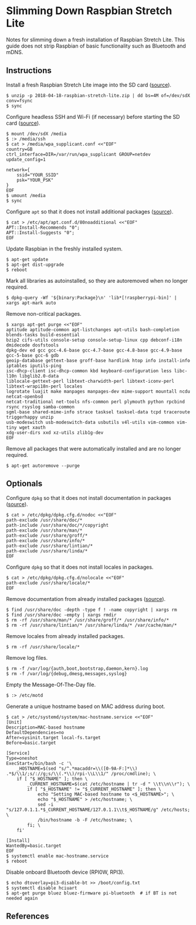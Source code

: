 # Slimming Down Raspbian Stretch Lite

Notes for slimming down a fresh installation of Raspbian Stretch Lite.
This guide does not strip Raspbian of basic functionality such as Bluetooth and mDNS.

## Instructions

Install a fresh Raspbian Stretch Lite image into the SD card ([source][1]).

    $ unzip -p 2018-04-18-raspbian-stretch-lite.zip | dd bs=4M of=/dev/sdX conv=fsync
    $ sync
   
Configure headless SSH and Wi-Fi (if necessary) before starting the SD card ([source][2]).

    $ mount /dev/sdX /media
    $ :> /media/ssh
    $ cat > /media/wpa_supplicant.conf <<"EOF"
    country=GB
    ctrl_interface=DIR=/var/run/wpa_supplicant GROUP=netdev
    update_config=1
    
    network={
        ssid="YOUR_SSID"
        psk="YOUR_PSK"
    }
    EOF
    $ umount /media
    $ sync

Configure `apt` so that it does not install additional packages ([source][3]).

    $ cat > /etc/apt/apt.conf.d/80noadditional <<"EOF"
    APT::Install-Recommends "0";
    APT::Install-Suggests "0";
    EOF

Update Raspbian in the freshly installed system.

    $ apt-get update
    $ apt-get dist-upgrade
    $ reboot

Mark all libraries as autoinstalled, so they are autoremoved when no longer required.

    $ dpkg-query -Wf '${binary:Package}\n' 'lib*[!raspberrypi-bin]' | xargs apt-mark auto

Remove non-critical packages.

    $ xargs apt-get purge <<"EOF"
    aptitude aptitude-common apt-listchanges apt-utils bash-completion blends-tasks build-essential
    bzip2 cifs-utils console-setup console-setup-linux cpp debconf-i18n dmidecode dosfstools
    dpkg-dev ed gcc gcc-4.6-base gcc-4.7-base gcc-4.8-base gcc-4.9-base gcc-5-base gcc-6 gdb
    geoip-database gettext-base groff-base hardlink htop info install-info iptables iputils-ping
    isc-dhcp-client isc-dhcp-common kbd keyboard-configuration less libc-l10n libglib2.0-data
    liblocale-gettext-perl libtext-charwidth-perl libtext-iconv-perl libtext-wrapi18n-perl locales
    logrotate luajit make manpages manpages-dev mime-support mountall ncdu netcat-openbsd
    netcat-traditional net-tools nfs-common perl plymouth python rpcbind rsync rsyslog samba-common
    sgml-base shared-mime-info strace tasksel tasksel-data tcpd traceroute triggerhappy unzip
    usb-modeswitch usb-modeswitch-data usbutils v4l-utils vim-common vim-tiny wget xauth
    xdg-user-dirs xxd xz-utils zlib1g-dev
    EOF

Remove all packages that were automatically installed and are no longer required.

    $ apt-get autoremove --purge

## Optionals

Configure `dpkg` so that it does not install documentation in packages ([source][4]).

    $ cat > /etc/dpkg/dpkg.cfg.d/nodoc <<"EOF"
    path-exclude /usr/share/doc/*
    path-include /usr/share/doc/*/copyright
    path-exclude /usr/share/man/*
    path-exclude /usr/share/groff/*
    path-exclude /usr/share/info/*
    path-exclude /usr/share/lintian/*
    path-exclude /usr/share/linda/*
    EOF

Configure `dpkg` so that it does not install locales in packages.

    $ cat > /etc/dpkg/dpkg.cfg.d/nolocale <<"EOF"
    path-exclude /usr/share/locale/*
    EOF

Remove documentation from already installed packages ([source][4]).

    $ find /usr/share/doc -depth -type f ! -name copyright | xargs rm
    $ find /usr/share/doc -empty | xargs rmdir
    $ rm -rf /usr/share/man/* /usr/share/groff/* /usr/share/info/*
    $ rm -rf /usr/share/lintian/* /usr/share/linda/* /var/cache/man/*

Remove locales from already installed packages.

    $ rm -rf /usr/share/locale/*

Remove log files.

    $ rm -f /var/log/{auth,boot,bootstrap,daemon,kern}.log
    $ rm -f /var/log/{debug,dmesg,messages,syslog}

Empty the Message-Of-The-Day file.

    $ :> /etc/motd

Generate a unique hostname based on MAC address during boot.

    $ cat > /etc/systemd/system/mac-hostname.service <<"EOF"
    [Unit]
    Description=MAC-based hostname
    DefaultDependencies=no
    After=sysinit.target local-fs.target
    Before=basic.target
    
    [Service]
    Type=oneshot
    ExecStart=/bin/bash -c '\
        _HOSTNAME=$(sed "s/^.*macaddr=\\([0-9A-F:]*\\) .*$/\\1/;s/://g;s/\\(.*\\)/rpi-\\L\\1/" /proc/cmdline); \
        if [ "$_HOSTNAME" ]; then \
            _CURRENT_HOSTNAME=$(cat /etc/hostname | tr -d " \\t\\n\\r"); \
            if [ "$_HOSTNAME" != "$_CURRENT_HOSTNAME" ]; then \
                echo "Setting MAC-based hostname to <$_HOSTNAME>"; \
                echo "$_HOSTNAME" > /etc/hostname; \
                sed -i "s/127.0.1.1.*$_CURRENT_HOSTNAME/127.0.1.1\\t$_HOSTNAME/g" /etc/hosts; \
                /bin/hostname -b -F /etc/hostname; \
            fi; \
        fi'
    
    [Install]
    WantedBy=basic.target
    EOF
    $ systemctl enable mac-hostname.service
    $ reboot

Disable onboard Bluetooth device (RPI0W, RPI3).

    $ echo dtoverlay=pi3-disable-bt >> /boot/config.txt
    $ systemctl disable hciuart
    $ apt-get purge bluez bluez-firmware pi-bluetooth  # if BT is not needed again

## References

[1]: https://www.raspberrypi.org/documentation/installation/installing-images/linux.md
[2]: https://www.raspberrypi.org/forums/viewtopic.php?t=191252
[3]: https://wiki.debian.org/ReduceDebian
[4]: https://askubuntu.com/a/401144